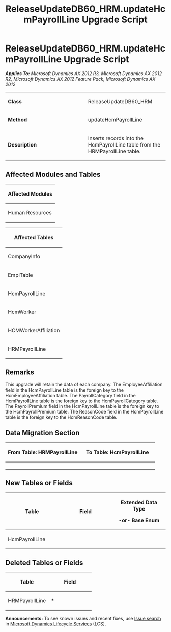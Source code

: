 ﻿---
title: ReleaseUpdateDB60_HRM.updateHcmPayrollLine Upgrade Script
TOCTitle: ReleaseUpdateDB60_HRM.updateHcmPayrollLine Upgrade Script
ms:assetid: 58551c41-f81b-d999-d3ed-e003a7418b7b
ms:mtpsurl: https://msdn.microsoft.com/en-us/library/JJ736252(v=AX.60)
ms:contentKeyID: 49708427
ms.date: 05/18/2015
mtps_version: v=AX.60
---

# ReleaseUpdateDB60\_HRM.updateHcmPayrollLine Upgrade Script 


_**Applies To:** Microsoft Dynamics AX 2012 R3, Microsoft Dynamics AX 2012 R2, Microsoft Dynamics AX 2012 Feature Pack, Microsoft Dynamics AX 2012_

<table>
<colgroup>
<col style="width: 50%" />
<col style="width: 50%" />
</colgroup>
<tbody>
<tr class="odd">
<td><p><strong>Class</strong></p></td>
<td><p>ReleaseUpdateDB60_HRM</p></td>
</tr>
<tr class="even">
<td><p><strong>Method</strong></p></td>
<td><p>updateHcmPayrollLine</p></td>
</tr>
<tr class="odd">
<td><p><strong>Description</strong></p></td>
<td><p>Inserts records into the HcmPayrollLine table from the HRMPayrollLine table.</p></td>
</tr>
</tbody>
</table>


## Affected Modules and Tables

<table>
<colgroup>
<col style="width: 100%" />
</colgroup>
<thead>
<tr class="header">
<th><p>Affected Modules</p></th>
</tr>
</thead>
<tbody>
<tr class="odd">
<td><p>Human Resources</p></td>
</tr>
</tbody>
</table>


<table>
<colgroup>
<col style="width: 100%" />
</colgroup>
<thead>
<tr class="header">
<th><p>Affected Tables</p></th>
</tr>
</thead>
<tbody>
<tr class="odd">
<td><p>CompanyInfo</p></td>
</tr>
<tr class="even">
<td><p>EmplTable</p></td>
</tr>
<tr class="odd">
<td><p>HcmPayrollLine</p></td>
</tr>
<tr class="even">
<td><p>HcmWorker</p></td>
</tr>
<tr class="odd">
<td><p>HCMWorkerAffiliation</p></td>
</tr>
<tr class="even">
<td><p>HRMPayrollLine</p></td>
</tr>
</tbody>
</table>


## Remarks

This upgrade will retain the data of each company. The EmployeeAffiliation field in the HcmPayrollLine table is the foreign key to the HcmEmployeeAffiliation table. The PayrollCategory field in the HcmPayrollLine table is the foreign key to the HcmPayrollCategory table. The PayrollPremium field in the HcmPayrollLine table is the foreign key to the HcmPayrollPremium table. The ReasonCode field in the HcmPayrollLine table is the foreign key to the HcmReasonCode table.

## Data Migration Section

<table>
<colgroup>
<col style="width: 50%" />
<col style="width: 50%" />
</colgroup>
<thead>
<tr class="header">
<th><p>From Table: HRMPayrollLine</p></th>
<th><p>To Table: HcmPayrollLine</p></th>
</tr>
</thead>
<tbody>
<tr class="odd">
<td><p></p></td>
<td><p></p></td>
</tr>
</tbody>
</table>


## New Tables or Fields

<table>
<colgroup>
<col style="width: 33%" />
<col style="width: 33%" />
<col style="width: 33%" />
</colgroup>
<thead>
<tr class="header">
<th><p>Table</p></th>
<th><p>Field</p></th>
<th><p>Extended Data Type</p>
<p>-or- Base Enum</p></th>
</tr>
</thead>
<tbody>
<tr class="odd">
<td><p>HcmPayrollLine</p></td>
<td><p></p></td>
<td><p></p></td>
</tr>
</tbody>
</table>


## Deleted Tables or Fields

<table>
<colgroup>
<col style="width: 50%" />
<col style="width: 50%" />
</colgroup>
<thead>
<tr class="header">
<th><p>Table</p></th>
<th><p>Field</p></th>
</tr>
</thead>
<tbody>
<tr class="odd">
<td><p>HRMPayrollLine</p></td>
<td><p>*</p></td>
</tr>
</tbody>
</table>

  
**Announcements:** To see known issues and recent fixes, use [Issue search](http://go.microsoft.com/fwlink/?linkid=389258) in [Microsoft Dynamics Lifecycle Services](http://go.microsoft.com/fwlink/?linkid=306505) (LCS).

